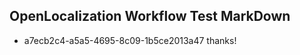 ## OpenLocalization Workflow Test MarkDown
* a7ecb2c4-a5a5-4695-8c09-1b5ce2013a47 thanks!

<!--HONumber=Jul16_HO2-->


